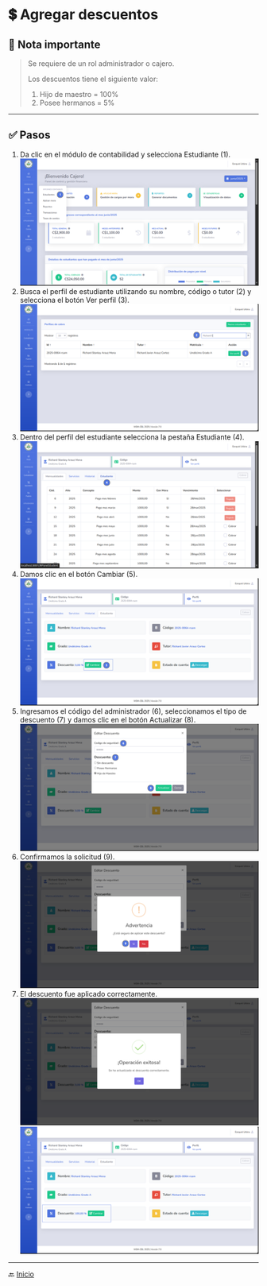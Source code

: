 # 💲 Agregar descuentos

## 📝 Nota importante

> Se requiere de un rol administrador o cajero.
> 
> Los descuentos tiene el siguiente valor:
> 1. Hijo de maestro = 100%
> 2. Posee hermanos = 5%
---

## ✅ Pasos

1. Da clic en el módulo de contabilidad y selecciona Estudiante (1).
   ![Ir al listado de estudiantes](../../assets/Descuento/D1.png)
2. Busca el perfil de estudiante utilizando su nombre, código o tutor (2) y selecciona el botón Ver perfil (3).
   ![Ir al listado de estudiantes](../../assets/Descuento/D2.png)
3. Dentro del perfil del estudiante selecciona la pestaña Estudiante (4).
   ![Ir al listado de estudiantes](../../assets/Descuento/D3.png)
4. Damos clic en el botón Cambiar (5).
   ![Ir al listado de estudiantes](../../assets/Descuento/D4.png)
5. Ingresamos el código del administrador (6), seleccionamos el tipo de descuento (7) y damos clic en el botón Actualizar (8).
   ![Ir al listado de estudiantes](../../assets/Descuento/D5.png)
6. Confirmamos la solicitud (9).
   ![Ir al listado de estudiantes](../../assets/Descuento/D6.png)
7. El descuento fue aplicado correctamente.
   ![Ir al listado de estudiantes](../../assets/Descuento/D7.png)
   ![Ir al listado de estudiantes](../../assets/Descuento/D8.png)
---

🔙 [Inicio](../../Index.md)



